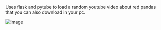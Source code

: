 Uses flask and pytube to load a random youtube video about red pandas that you can also download in your pc.

![image](https://github.com/niteazi/red-panda-generate-video/assets/130102204/aa9c9724-2cd8-4f34-92b1-b9ae73d0cf20)
